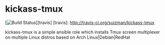 # kickass-tmux

[![Build Status](http://img.shields.io/travis/suizman/kickass-tmux.svg?style=flat-square)][travis]
[travis]: http://travis-ci.org/suizman/kickass-tmux

kickass-tmux is a simple ansible role which installs Tmux screen multiplexer on multiple Linux distros based on Arch Linux|Debian|RedHat

